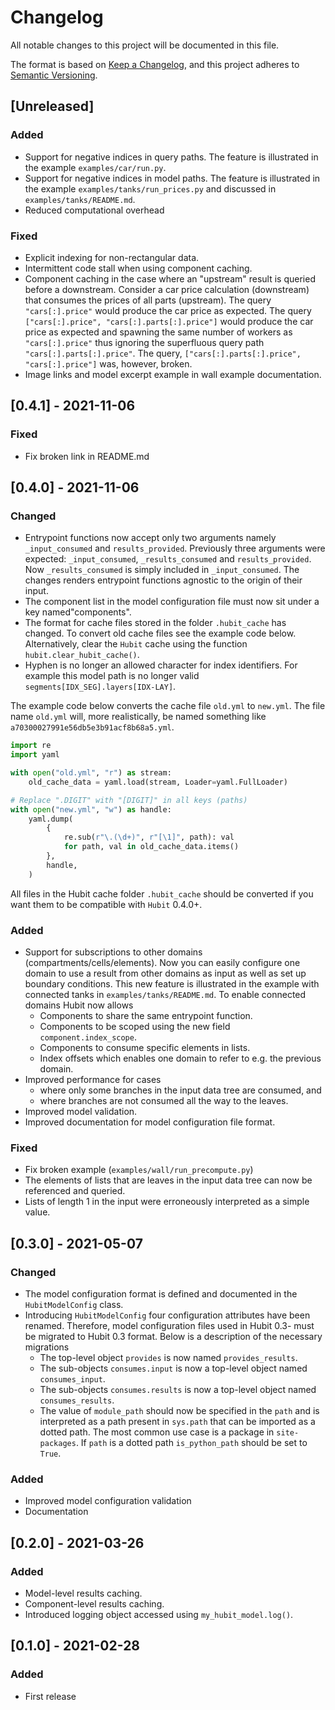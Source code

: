 # Changelog

All notable changes to this project will be documented in this file.

The format is based on [Keep a Changelog](https://keepachangelog.com/en/1.0.0/),
and this project adheres to [Semantic Versioning](https://semver.org/spec/v2.0.0.html).

## [Unreleased]
<!-- ## [0.5.0] - 2022-02-XX -->
### Added

- Support for negative indices in query paths. The feature is illustrated in the example `examples/car/run.py`.
- Support for negative indices in model paths. The feature is illustrated in the example `examples/tanks/run_prices.py` and discussed in `examples/tanks/README.md`.
- Reduced computational overhead

### Fixed

- Explicit indexing for non-rectangular data.
- Intermittent code stall when using component caching.
- Component caching in the case where an "upstream" result is queried
before a downstream. Consider a car price calculation (downstream) that consumes the prices of
all parts (upstream). The query `"cars[:].price"` would produce the car price as expected. The query `["cars[:].price", "cars[:].parts[:].price"]` would produce the car price as expected and spawning the same number of workers as `"cars[:].price"` thus ignoring the superfluous query path `"cars[:].parts[:].price"`.  The query, `["cars[:].parts[:].price", "cars[:].price"]` was, however, broken.
- Image links and model excerpt example in wall example documentation.

## [0.4.1] - 2021-11-06

### Fixed

- Fix broken link in README.md

## [0.4.0] - 2021-11-06

### Changed

- Entrypoint functions now accept only two arguments namely `_input_consumed` and `results_provided`. Previously three arguments were expected: `_input_consumed`, `_results_consumed` and `results_provided`. Now `_results_consumed` is simply included in `_input_consumed`. The changes renders entrypoint functions agnostic to the origin of their input.
- The component list in the model configuration file must now sit under a key named"components".
- The format for cache files stored in the folder `.hubit_cache` has changed. To convert old cache files see the example code below. Alternatively, clear the `Hubit` cache using the function `hubit.clear_hubit_cache()`.
- Hyphen is no longer an allowed character for index identifiers. For example this model path is no longer valid `segments[IDX_SEG].layers[IDX-LAY]`.

The example code below converts the cache file `old.yml` to `new.yml`. The file name `old.yml` will, more realistically, be named something like `a70300027991e56db5e3b91acf8b68a5.yml`.

```python
import re
import yaml

with open("old.yml", "r") as stream:
    old_cache_data = yaml.load(stream, Loader=yaml.FullLoader)

# Replace ".DIGIT" with "[DIGIT]" in all keys (paths)
with open("new.yml", "w") as handle:
    yaml.dump(
        {
            re.sub(r"\.(\d+)", r"[\1]", path): val
            for path, val in old_cache_data.items()
        },
        handle,
    )
```

All files in the Hubit cache folder `.hubit_cache` should be converted if you want them to be compatible with `Hubit` 0.4.0+.

### Added

- Support for subscriptions to other domains (compartments/cells/elements). Now you can easily configure one domain to use a result from other domains as input as well as set up boundary conditions. This new feature is illustrated in the example with connected tanks in `examples/tanks/README.md`. To enable connected domains Hubit now allows
  - Components to share the same entrypoint function.
  - Components to be scoped using the new field `component.index_scope`.
  - Components to consume specific elements in lists.
  - Index offsets which enables one domain to refer to e.g. the previous domain.
- Improved performance for cases
  - where only some branches in the input data tree are consumed, and
  - where branches are not consumed all the way to the leaves.
- Improved model validation.
- Improved documentation for model configuration file format.

### Fixed

- Fix broken example (`examples/wall/run_precompute.py`)
- The elements of lists that are leaves in the input data tree can now be referenced and queried.
- Lists of length 1 in the input were erroneously interpreted as a simple value.

## [0.3.0] - 2021-05-07

### Changed

- The model configuration format is defined and documented in the `HubitModelConfig` class.
- Introducing `HubitModelConfig` four configuration attributes have been renamed. Therefore, model configuration files used in Hubit 0.3- must be migrated to Hubit 0.3 format. Below is a description of the necessary migrations
  - The top-level object `provides` is now named `provides_results`.
  - The sub-objects `consumes.input` is now a top-level object named `consumes_input`.
  - The sub-objects `consumes.results` is now a top-level object named `consumes_results`.
  - The value of `module_path` should now be specified in the `path` and is interpreted as a path present in `sys.path` that can be imported as a dotted path.
    The most common use case is a package in `site-packages`. If `path` is a dotted path
    `is_python_path` should be set to `True`.

### Added

- Improved model configuration validation
- Documentation

## [0.2.0] - 2021-03-26

### Added

- Model-level results caching.
- Component-level results caching.
- Introduced logging object accessed using `my_hubit_model.log()`.

## [0.1.0] - 2021-02-28

### Added

- First release
